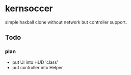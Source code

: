 # kernsoccer
simple haxball clone without network but controller support.

## Todo

### plan
- put UI into HUD 'class'
- put controller into Helper
